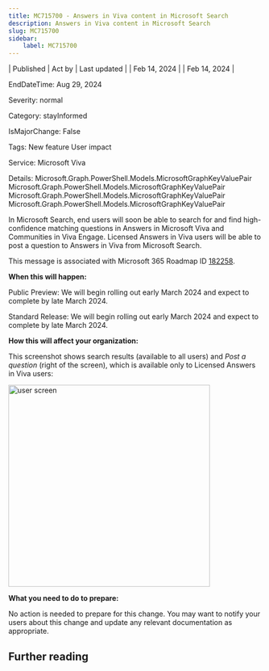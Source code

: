 ```yaml
---
title: MC715700 - Answers in Viva content in Microsoft Search
description: Answers in Viva content in Microsoft Search
slug: MC715700
sidebar:
    label: MC715700
---
```



| Published | Act by | Last updated |
| Feb 14, 2024 |  | Feb 14, 2024 |

EndDateTime: Aug 29, 2024

Severity: normal

Category: stayInformed

IsMajorChange: False

Tags: New feature User impact

Service: Microsoft Viva

Details: Microsoft.Graph.PowerShell.Models.MicrosoftGraphKeyValuePair Microsoft.Graph.PowerShell.Models.MicrosoftGraphKeyValuePair Microsoft.Graph.PowerShell.Models.MicrosoftGraphKeyValuePair Microsoft.Graph.PowerShell.Models.MicrosoftGraphKeyValuePair

<p style="">In Microsoft Search, end users will soon be able to search for and find high-confidence matching questions in Answers in Microsoft Viva and Communities in Viva Engage. Licensed Answers in Viva<i> </i>users will be able to post a question to Answers in Viva from Microsoft Search.</p><p>This message is associated with Microsoft 365 Roadmap ID <a href="https://www.microsoft.com/microsoft-365/roadmap?filters=&amp;searchterms=182258" target="_blank">182258</a>.<br></p>

<p><b>When this will happen:</b></p><p>Public Preview: We will begin rolling out early March 2024 and expect to complete by late March 2024.</p><p>Standard Release: We will begin rolling out early March 2024 and expect to complete by late March 2024.</p>

<p><b>How this will affect your organization:</b></p><p>This screenshot shows search results (available to all users) and <i>Post a question</i> (right of the screen), which is available only to Licensed Answers in Viva users:</p><p><img src="https://img-prod-cms-rt-microsoft-com.akamaized.net/cms/api/am/imageFileData/RW1hoNq?ver=aa0e" style="width: 400px;" alt="user screen"><br></p>

<p><b>What you need to do to prepare:</b><br></p>
<p>No action is needed to prepare for this change. You may want to notify your users about this change and update any relevant documentation as appropriate.</p>

## Further reading
